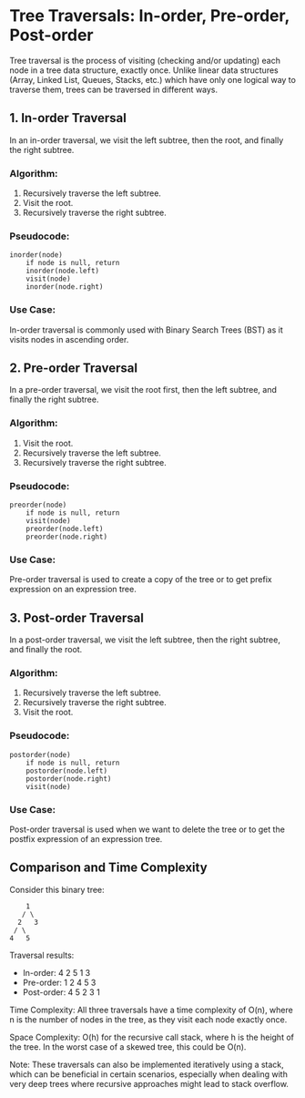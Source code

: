 # Tree Traversals: In-order, Pre-order, Post-order

Tree traversal is the process of visiting (checking and/or updating) each node in a tree data structure, exactly once. Unlike linear data structures (Array, Linked List, Queues, Stacks, etc.) which have only one logical way to traverse them, trees can be traversed in different ways.

## 1. In-order Traversal

In an in-order traversal, we visit the left subtree, then the root, and finally the right subtree.

### Algorithm:
1. Recursively traverse the left subtree.
2. Visit the root.
3. Recursively traverse the right subtree.

### Pseudocode:
```
inorder(node)
    if node is null, return
    inorder(node.left)
    visit(node)
    inorder(node.right)
```

### Use Case:
In-order traversal is commonly used with Binary Search Trees (BST) as it visits nodes in ascending order.

## 2. Pre-order Traversal

In a pre-order traversal, we visit the root first, then the left subtree, and finally the right subtree.

### Algorithm:
1. Visit the root.
2. Recursively traverse the left subtree.
3. Recursively traverse the right subtree.

### Pseudocode:
```
preorder(node)
    if node is null, return
    visit(node)
    preorder(node.left)
    preorder(node.right)
```

### Use Case:
Pre-order traversal is used to create a copy of the tree or to get prefix expression on an expression tree.

## 3. Post-order Traversal

In a post-order traversal, we visit the left subtree, then the right subtree, and finally the root.

### Algorithm:
1. Recursively traverse the left subtree.
2. Recursively traverse the right subtree.
3. Visit the root.

### Pseudocode:
```
postorder(node)
    if node is null, return
    postorder(node.left)
    postorder(node.right)
    visit(node)
```

### Use Case:
Post-order traversal is used when we want to delete the tree or to get the postfix expression of an expression tree.

## Comparison and Time Complexity

Consider this binary tree:
```
    1
   / \
  2   3
 / \
4   5
```

Traversal results:
- In-order: 4 2 5 1 3
- Pre-order: 1 2 4 5 3
- Post-order: 4 5 2 3 1

Time Complexity: All three traversals have a time complexity of O(n), where n is the number of nodes in the tree, as they visit each node exactly once.

Space Complexity: O(h) for the recursive call stack, where h is the height of the tree. In the worst case of a skewed tree, this could be O(n).

Note: These traversals can also be implemented iteratively using a stack, which can be beneficial in certain scenarios, especially when dealing with very deep trees where recursive approaches might lead to stack overflow.

